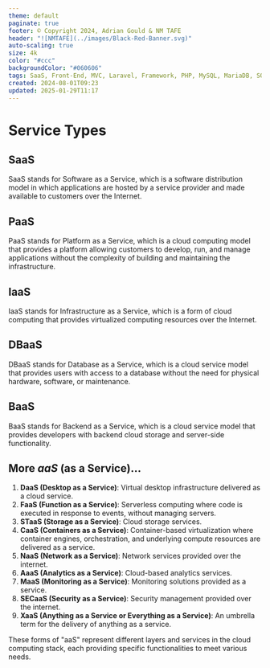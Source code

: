 ```yaml
---
theme: default
paginate: true
footer: © Copyright 2024, Adrian Gould & NM TAFE
header: "![NMTAFE](../images/Black-Red-Banner.svg)"
auto-scaling: true
size: 4k
color: "#ccc"
backgroundColor: "#060606"
tags: SaaS, Front-End, MVC, Laravel, Framework, PHP, MySQL, MariaDB, SQLite, Testing, Unit Testing, Feature Testng, PEST
created: 2024-08-01T09:23
updated: 2025-01-29T11:17
---
```

# Service Types

## SaaS

SaaS stands for Software as a Service, which is a software distribution model in which applications are hosted by a service provider and made available to customers over the Internet.

## PaaS

PaaS stands for Platform as a Service, which is a cloud computing model that provides a platform allowing customers to develop, run, and manage applications without the complexity of building and maintaining the infrastructure.

## IaaS

IaaS stands for Infrastructure as a Service, which is a form of cloud computing that provides virtualized computing resources over the Internet.

## DBaaS

DBaaS stands for Database as a Service, which is a cloud service model that provides users with access to a database without the need for physical hardware, software, or maintenance.

## BaaS

BaaS stands for Backend as a Service, which is a cloud service model that provides developers with backend cloud storage and server-side functionality.

## More *aaS* (as a Service)...

1. **DaaS (Desktop as a Service)**: Virtual desktop infrastructure delivered as a cloud service.
2. **FaaS (Function as a Service)**: Serverless computing where code is executed in response to events, without managing servers.
3. **STaaS (Storage as a Service)**: Cloud storage services.
4. **CaaS (Containers as a Service)**: Container-based virtualization where container engines, orchestration, and underlying compute resources are delivered as a service.
5. **NaaS (Network as a Service)**: Network services provided over the internet.
6. **AaaS (Analytics as a Service)**: Cloud-based analytics services.
7. **MaaS (Monitoring as a Service)**: Monitoring solutions provided as a service.
8. **SECaaS (Security as a Service)**: Security management provided over the internet.
9. **XaaS (Anything as a Service or Everything as a Service)**: An umbrella term for the delivery of anything as a service.

These forms of "aaS" represent different layers and services in the cloud computing stack, each providing specific functionalities to meet various needs.



